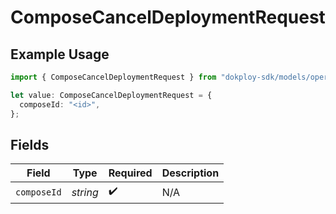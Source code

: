 # ComposeCancelDeploymentRequest

## Example Usage

```typescript
import { ComposeCancelDeploymentRequest } from "dokploy-sdk/models/operations";

let value: ComposeCancelDeploymentRequest = {
  composeId: "<id>",
};
```

## Fields

| Field              | Type               | Required           | Description        |
| ------------------ | ------------------ | ------------------ | ------------------ |
| `composeId`        | *string*           | :heavy_check_mark: | N/A                |